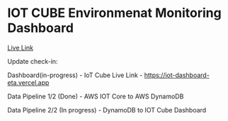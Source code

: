 # IOT CUBE Environmenat Monitoring Dashboard

[Live Link](https://iot-dashboard-eta.vercel.app)

Update check-in:

Dashboard(in-progress) - IoT Cube Live Link - https://iot-dashboard-eta.vercel.app

Data Pipeline 1/2 (Done) - AWS IOT Core to AWS DynamoDB

Data Pipeline 2/2 (In progress) - DynamoDB to IOT Cube Dashboard
